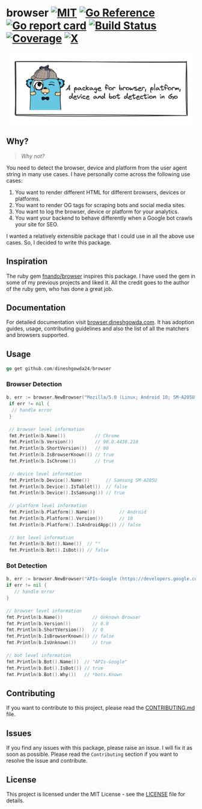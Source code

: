# browser [![MIT](https://img.shields.io/github/license/dineshgowda24/browser)](https://github.com/dineshgowda24/browser/blob/main/LICENSE) [![Go Reference](https://pkg.go.dev/badge/github.com/dineshgowda24/browser.svg)](https://pkg.go.dev/github.com/dineshgowda24/browser) [![Go report card](https://goreportcard.com/badge/github.com/dineshgowda24/browser)](https://goreportcard.com/report/github.com/dineshgowda24/browser) [![Build Status](https://dl.circleci.com/status-badge/img/circleci/MQTLZJuBejHgr2yqrojz3u/5NTLeuQeViQw2JaPQf7gKa/tree/main.svg?style=shield&circle-token=ab7a417fe410b8387c767f83568f7d2f2788ac4f)](https://dl.circleci.com/status-badge/redirect/circleci/MQTLZJuBejHgr2yqrojz3u/5NTLeuQeViQw2JaPQf7gKa/tree/main) [![Coverage](https://codecov.io/gh/dineshgowda24/browser/graph/badge.svg?token=XUA2VJW5FU)](https://codecov.io/gh/dineshgowda24/browser) [![X](https://img.shields.io/twitter/follow/_dineshgowda)](https://twitter.com/_dineshgowda)

<p align="center">
  <img src="logo.png">
</p>

## Why?

> *Why not?*

You need to detect the browser, device and platform from the user agent string in many use cases. I have personally come across the following use cases:

1. You want to render different HTML for different browsers, devices or platforms.
2. You want to render OG tags for scraping bots and social media sites.
3. You want to log the browser, device or platform for your analytics.
4. You want your backend to behave differently when a Google bot crawls your site for SEO.

I wanted a relatively extensible package that I could use in all the above use cases. So, I decided to write this package.

## Inspiration

The ruby gem [fnando/browser](https://github.com/fnando/browser) inspires this package. I have used the gem in some of my previous projects and liked it. All the credit goes to the author of the ruby gem, who has done a great job.

## Documentation

For detailed documentation visit [browser.dineshgowda.com](https://browser.dineshgowda.com). It has adoption guides, usage, contributing guidelines and also the list of all the matchers and browsers supported.

## Usage

```go
go get github.com/dineshgowda24/browser
```

### Browser Detection

```go
b, err := browser.NewBrowser("Mozilla/5.0 (Linux; Android 10; SM-A205U) AppleWebKit/537.36 (KHTML, like Gecko) Chrome/90.0.4430.210 Mobile Safari/537.36")
 if err != nil {
  // handle error
 }

 // browser level information
 fmt.Println(b.Name())           // Chrome
 fmt.Println(b.Version())        // 90.0.4430.210
 fmt.Println(b.ShortVersion())   // 90
 fmt.Println(b.IsBrowserKnown()) // true
 fmt.Println(b.IsChrome())       // true

 // device level information
 fmt.Println(b.Device().Name())      // Samsung SM-A205U
 fmt.Println(b.Device().IsTablet())  // false
 fmt.Println(b.Device().IsSamsung()) // true

 // platform level information
 fmt.Println(b.Platform().Name())         // Android
 fmt.Println(b.Platform().Version())      // 10
 fmt.Println(b.Platform().IsAndroidApp()) // false

 // bot level information
 fmt.Println(b.Bot().Name())  // ""
 fmt.Println(b.Bot().IsBot()) // false
```

### Bot Detection

```go
b, err := browser.NewBrowser("APIs-Google (https://developers.google.com/webmasters/APIs-Google.html)")
if err != nil {
   // handle error
}

// browser level information
fmt.Println(b.Name())           // Unknown Browser
fmt.Println(b.Version())        // 0.0
fmt.Println(b.ShortVersion())   // 0
fmt.Println(b.IsBrowserKnown()) // false
fmt.Println(b.IsUnknown())      // true

// bot level information
fmt.Println(b.Bot().Name())  // "APIs-Google"
fmt.Println(b.Bot().IsBot()) // true
fmt.Println(b.Bot().Why())   // *bots.Known
```

## Contributing

If you want to contribute to this project, please read the [CONTRIBUTING.md](CONTRIBUTING.md) file.

## Issues

If you find any issues with this package, please raise an issue. I will fix it as soon as possible. Please read the `Contributing` section if you want to resolve the issue and contribute.

## License

This project is licensed under the MIT License - see the [LICENSE](LICENSE) file for details.
